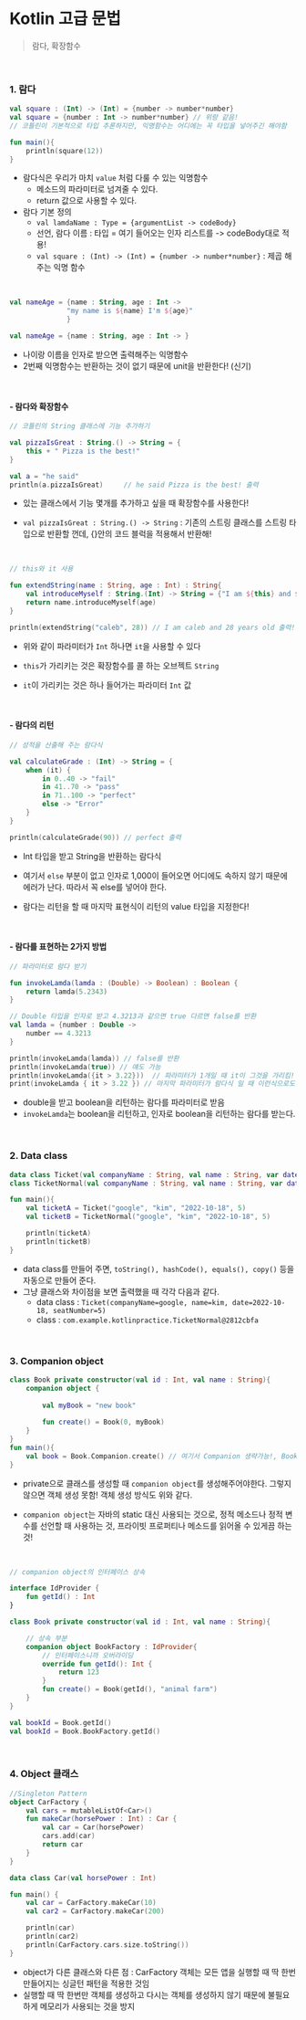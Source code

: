 # Kotlin 고급 문법

> 람다, 확장함수

<br>

### 1. 람다

```kotlin
val square : (Int) -> (Int) = {number -> number*number}
val square = {number : Int -> number*number} // 위랑 같음!
// 코틀린이 기본적으로 타입 추론하지만, 익명함수는 어디에는 꼭 타입을 넣어주긴 해야함

fun main(){
    println(square(12))
}
```

- 람다식은 우리가 마치 `value` 처럼 다룰 수 있는 익명함수
  - 메소드의 파라미터로 넘겨줄 수 있다.
  - return 값으로 사용할 수 있다.
- 람다 기본 정의
  - `val lamdaName : Type = {argumentList -> codeBody}`
  - 선언, 람다 이름 : 타입 = 여기 들어오는 인자 리스트를 -> codeBody대로 적용!
  - `val square : (Int) -> (Int) = {number -> number*number}` : 제곱 해주는 익명 함수

<br>

```kotlin
val nameAge = {name : String, age : Int ->
              "my name is ${name} I'm ${age}"
              }

val nameAge = {name : String, age : Int -> }
```

- 나이랑 이름을 인자로 받으면 출력해주는 익명함수
- 2번째 익명함수는 반환하는 것이 없기 때문에 unit을 반환한다! (신기)

<br>

#### - 람다와 확장함수

```kotlin
// 코틀린의 String 클래스에 기능 추가하기

val pizzaIsGreat : String.() -> String = {
    this + " Pizza is the best!"
}

val a = "he said"
println(a.pizzaIsGreat) 	// he said Pizza is the best! 출력
```

- 있는 클래스에서 기능 몇개를 추가하고 싶을 때 확장함수를 사용한다!

- `val pizzaIsGreat : String.() -> String` : 기존의 스트링 클래스를 스트링 타입으로 반환할 껀데, {}안의 코드 블럭을 적용해서 반환해!

<br>

```kotlin
// this와 it 사용

fun extendString(name : String, age : Int) : String{
    val introduceMyself : String.(Int) -> String = {"I am ${this} and ${it} years old"}
    return name.introduceMyself(age)
}

println(extendString("caleb", 28)) // I am caleb and 28 years old 출력!
```

- 위와 같이 파라미터가 `Int` 하나면 `it`을 사용할 수 있다

- `this`가 가리키는 것은 확장함수를 콜 하는 오브젝트 `String`
-  `it`이 가리키는 것은 하나 들어가는 파라미터 `Int` 값

<br>

#### - 람다의 리턴

```kotlin
// 성적을 산출해 주는 람다식

val calculateGrade : (Int) -> String = {
    when (it) {
        in 0..40 -> "fail"
        in 41..70 -> "pass"
        in 71..100 -> "perfect"
        else -> "Error"
    }
}

println(calculateGrade(90))	// perfect 출력
```

- Int 타입을 받고 String을 반환하는 람다식
- 여기서 `else` 부분이 없고 인자로 1,000이 들어오면 어디에도 속하지 않기 때문에 에러가 난다. 따라서 꼭 else를 넣어야 한다. 

- 람다는 리턴을 할 때 마지막 표현식이 리턴의 value 타입을 지정한다!

<br>

#### - 람다를 표현하는 2가지 방법

```kotlin
// 파라미터로 람다 받기

fun invokeLamda(lamda : (Double) -> Boolean) : Boolean {
    return lamda(5.2343)
}

// Double 타입을 인자로 받고 4.3213과 같으면 true 다르면 false를 반환
val lamda = {number : Double -> 
	number == 4.3213
}

println(invokeLamda(lamda)) // false를 반환
println(invokeLamda(true)) // 얘도 가능
println(invokeLamda({it > 3.22}))  // 파라미터가 1개일 때 it이 그것을 가리킴! 
print(invokeLamda { it > 3.22 }) // 마지막 파라미터가 람다식 일 때 이런식으로도 작성 가능
```

- double을 받고 boolean을 리턴하는 람다를 파라미터로 받음
- `invokeLamda`는 boolean을 리턴하고, 인자로 boolean을 리턴하는 람다를 받는다.

<br>

### 2. Data class

```kotlin
data class Ticket(val companyName : String, val name : String, var date : String, var seatNumber : Int)
class TicketNormal(val companyName : String, val name : String, var date : String, var seatNumber : Int)

fun main(){
    val ticketA = Ticket("google", "kim", "2022-10-18", 5)
    val ticketB = TicketNormal("google", "kim", "2022-10-18", 5)

    println(ticketA)
    println(ticketB)
}
```

- data class를 만들어 주면, `toString(), hashCode(), equals(), copy()` 등을 자동으로 만들어 준다.
- 그냥 클래스와 차이점을 보면 출력했을 때 각각 다음과 같다.
  - data class : `Ticket(companyName=google, name=kim, date=2022-10-18, seatNumber=5)`
  - class : `com.example.kotlinpractice.TicketNormal@2812cbfa`

<br>

### 3. Companion object

```kotlin
class Book private constructor(val id : Int, val name : String){
    companion object {
        
        val myBook = "new book"
        
        fun create() = Book(0, myBook)
    }
}
fun main(){
    val book = Book.Companion.create() // 여기서 Companion 생략가능!, Book.create()로!
}
```

- private으로 클래스를 생성할 때 `companion object`를 생성해주어야한다. 그렇지 않으면 객체 생성 못함! 객체 생성 방식도 위와 같다.

- `companion object`는 자바의 static 대신 사용되는 것으로, 정적 메소드나 정적 변수를 선언할 때 사용하는 것, 프라이빗 프로퍼티나 메소드를 읽어올 수 있게끔 하는 것!

<br>

```kotlin
// companion object의 인터페이스 상속

interface IdProvider {
    fun getId() : Int
}

class Book private constructor(val id : Int, val name : String){

    // 상속 부분
    companion object BookFactory : IdProvider{
        // 인터페이스니까 오버라이딩
        override fun getId(): Int {
            return 123
        }
        fun create() = Book(getId(), "animal farm")
    }
}

val bookId = Book.getId()
val bookId = Book.BookFactory.getId()
```

<br>

### 4. Object 클래스

```kotlin
//Singleton Pattern
object CarFactory {
    val cars = mutableListOf<Car>()
    fun makeCar(horsePower : Int) : Car {
        val car = Car(horsePower)
        cars.add(car)
        return car
    }
}

data class Car(val horsePower : Int)

fun main() {
    val car = CarFactory.makeCar(10)
    val car2 = CarFactory.makeCar(200)

    println(car)
    println(car2)
    println(CarFactory.cars.size.toString())
}
```

- object가 다른 클래스와 다른 점 : CarFactory 객체는 모든 앱을 실행할 때 딱 한번 만들어지는 싱글턴 패턴을 적용한 것임
- 실행할 때 딱 한번만 객체를 생성하고 다시는 객체를 생성하지 않기 때문에 불필요하게 메모리가 사용되는 것을 방지